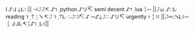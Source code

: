 I ᔑᒲ ⍊ᒷ∷|| ⊣𝙹𝙹↸ ᔑℸ ̣  python ᔑリ↸ semi decent ᔑℸ ̣  lua ╎⎓ ||𝙹⚍ ᔑ∷ᒷ reading ℸ ̣ ⍑╎ᓭ ↸𝙹 ℸ ̣ ⍑ᒷ ∴𝙹∷ꖎ↸ ᔑ ⎓ᔑ⍊𝙹∷ ᔑリ↸ urgently ꖌ╎ꖎꖎ ||𝙹⚍∷ᓭᒷꖎ⎓ ╎ᒲᒲᒷ↸╎ᔑℸ ̣ ᒷꖎ||
